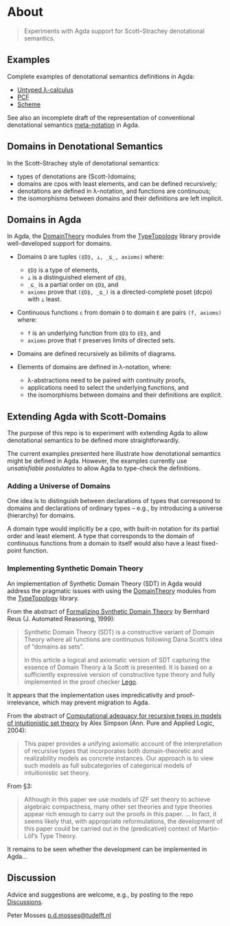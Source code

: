 # About

> Experiments with Agda support for Scott–Strachey denotational semantics.

## Examples

Complete examples of denotational semantics definitions in Agda:

- [Untyped λ-calculus](ULC.md)
- [PCF](PCF.md)
- [Scheme](Scheme.md)

See also an incomplete draft of the representation of conventional denotational semantics
[meta-notation](meta-notation.md) in Agda.

## Domains in Denotational Semantics

In the Scott–Strachey style of denotational semantics:

- types of denotations are (Scott-)domains;
- domains are cpos with least elements, and can be defined recursively;
- denotations are defined in λ-notation, and functions are continuous;
- the isomorphisms between domains and their definitions are left implicit.

## Domains in Agda

In Agda, the [DomainTheory] modules from the [TypeTopology] library provide
well-developed support for domains.

- Domains `D` are tuples `(⟪D⟫, ⊥, _⊑_, axioms)` where:
  
  - `⟪D⟫` is a type of elements,
  - `⊥` is a distinguished element of `⟪D⟫`,
  - `_⊑_` is a partial order on `⟪D⟫`, and
  - `axioms` prove that `(⟪D⟫, _⊑_)` is a directed-complete poset (dcpo)
    with `⊥` least.

- Continuous functions `c` from domain `D` to domain `E`  are pairs
  `(f, axioms)` where:

  - `f` is an underlying function from `⟪D⟫` to `⟪E⟫`, and
  - `axioms` prove that `f` preserves limits of directed sets.

- Domains are defined recursively as bilimits of diagrams.

- Elements of domains are defined in λ-notation, where:

  - λ-abstractions need to be paired with continuity proofs,
  - applications need to select the underlying functions, and
  - the isomorphisms between domains and their definitions are explicit.

## Extending Agda with Scott-Domains

The purpose of this repo is to experiment with extending Agda to allow
denotational semantics to be defined more straightforwardly.

The current examples presented here illustrate how denotational semantics might
be defined in Agda.
However, the examples currently use *unsatisfiable postulates* to allow Agda to
type-check the definitions.

### Adding a Universe of Domains

One idea is to distinguish between declarations of types that correspond
to domains and declarations of ordinary types – e.g., by introducing a universe
(hierarchy) for domains.

A domain type would implicitly be a cpo, with built-in notation for its partial
order and least element. A type that corresponds to the domain of continuous 
functions from a domain to itself would also have a least fixed-point function.

### Implementing Synthetic Domain Theory

An implementation of Synthetic Domain Theory (SDT) in Agda would address the
pragmatic issues with using the [DomainTheory] modules from the [TypeTopology]
library.

From the abstract of [Formalizing Synthetic Domain Theory] by Bernhard Reus
(J. Automated Reasoning, 1999):

> Synthetic Domain Theory (SDT) is a constructive variant of Domain Theory
> where all functions are continuous following Dana Scott’s idea of
> “domains as sets”.
> 
> In this article a logical and axiomatic version of SDT capturing the essence
> of Domain Theory à la Scott is presented. It is based on a sufficiently
> expressive version of constructive type theory and fully implemented in the
> proof checker [Lego].

It appears that the implementation uses impredicativity and proof-irrelevance,
which may prevent migration to Agda.

From the abstract of
[Computational adequacy for recursive types in models of intuitionistic set theory]
by Alex Simpson (Ann. Pure and Applied Logic, 2004):

> This paper provides a unifying axiomatic account of the interpretation of
> recursive types that incorporates both domain-theoretic and realizability
> models as concrete instances. Our approach is to view such models as full
> subcategories of categorical models of intuitionistic set theory. 

From §3:

> Although in this paper we use models of IZF set theory to achieve algebraic
> compactness, many other set theories and type theories appear rich enough to
> carry out the proofs in this paper. ... In fact, it seems likely that, with
> appropriate reformulations, the development of this paper could be carried
> out in the (predicative) context of Martin-Löf’s Type Theory.

It remains to be seen whether the development can be implemented in Agda...

## Discussion

Advice and suggestions are welcome, e.g., by posting to the repo [Discussions].

Peter Mosses <p.d.mosses@tudelft.nl>

[standard Agda library version 2.1]: https://agda.github.io/agda-stdlib/v2.1 "Agda library"
[DomainTheory]: https://martinescardo.github.io/TypeTopology/DomainTheory.index.html "Agda modules"
[TypeTopology]: https://martinescardo.github.io/TypeTopology/ "Agda library"
[DomainTheory.Bilimits.Dinfinity]: https://martinescardo.github.io/TypeTopology/DomainTheory.Bilimits.Dinfinity.html  "Agda module"
[Formalizing Synthetic Domain Theory]: https://doi.org/10.1023/A:1006258506401 "JAR paper DOI"
[Lego]: https://www.dcs.ed.ac.uk/home/lego/ "Web page"
[Computational adequacy for recursive types in models of intuitionistic set theory]: https://doi.org/10.1016/j.apal.2003.12.005 "APAL paper DOI"
[Discussions]: https://github.com/pdmosses/xds-agda/discussions